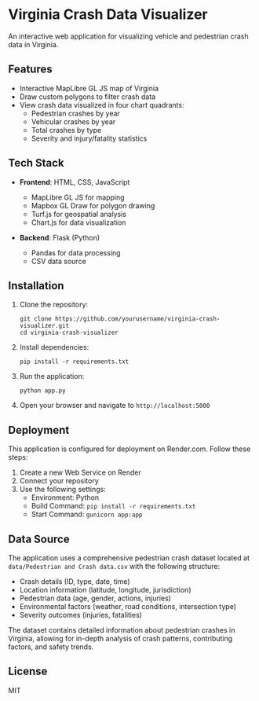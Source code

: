 # Virginia Crash Data Visualizer

An interactive web application for visualizing vehicle and pedestrian crash data in Virginia.

## Features

- Interactive MapLibre GL JS map of Virginia
- Draw custom polygons to filter crash data
- View crash data visualized in four chart quadrants:
  - Pedestrian crashes by year
  - Vehicular crashes by year
  - Total crashes by type
  - Severity and injury/fatality statistics

## Tech Stack

- **Frontend**: HTML, CSS, JavaScript
  - MapLibre GL JS for mapping
  - Mapbox GL Draw for polygon drawing
  - Turf.js for geospatial analysis
  - Chart.js for data visualization

- **Backend**: Flask (Python)
  - Pandas for data processing
  - CSV data source

## Installation

1. Clone the repository:
   ```
   git clone https://github.com/yourusername/virginia-crash-visualizer.git
   cd virginia-crash-visualizer
   ```

2. Install dependencies:
   ```
   pip install -r requirements.txt
   ```

3. Run the application:
   ```
   python app.py
   ```

4. Open your browser and navigate to `http://localhost:5000`

## Deployment

This application is configured for deployment on Render.com. Follow these steps:

1. Create a new Web Service on Render
2. Connect your repository
3. Use the following settings:
   - Environment: Python
   - Build Command: `pip install -r requirements.txt`
   - Start Command: `gunicorn app:app`

## Data Source

The application uses a comprehensive pedestrian crash dataset located at `data/Pedestrian and Crash data.csv` with the following structure:

- Crash details (ID, type, date, time)
- Location information (latitude, longitude, jurisdiction)
- Pedestrian data (age, gender, actions, injuries)
- Environmental factors (weather, road conditions, intersection type)
- Severity outcomes (injuries, fatalities)

The dataset contains detailed information about pedestrian crashes in Virginia, allowing for in-depth analysis of crash patterns, contributing factors, and safety trends.

## License

MIT 